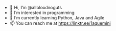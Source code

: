 - 👋 Hi, I’m @allbloodnoguts
- 👀 I’m interested in programming
- 🌱 I’m currently learning Python, Java and Agile
- 📫 You can reach me at https://linktr.ee/1aquemini

<!---
allbloodnoguts/allbloodnoguts is a ✨ special ✨ repository because its `README.md` (this file) appears on your GitHub profile.
You can click the Preview link to take a look at your changes.
--->
